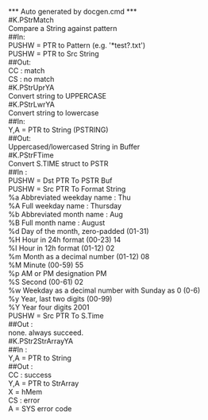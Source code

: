 *** Auto generated by docgen.cmd ***  
#K.PStrMatch  
 Compare a String against pattern  
##In:   
  PUSHW = PTR to Pattern (e.g. '*test?.txt')  
  PUSHW = PTR to Src String   
##Out:   
  CC : match  
CS : no match  
#K.PStrUprYA  
 Convert string to UPPERCASE  
#K.PStrLwrYA  
 Convert string to lowercase  
##In:  
Y,A = PTR to String (PSTRING)  
##Out:  
  Uppercased/lowercased String in Buffer  
#K.PStrFTime  
Convert S.TIME struct to PSTR  
##In :   
 PUSHW = Dst PTR To PSTR Buf  
 PUSHW = Src PTR To Format String  
  %a Abbreviated weekday name : Thu  
%A Full weekday name : Thursday   
%b Abbreviated month name : Aug   
%B Full month name : August   
%d Day of the month, zero-padded (01-31)  
%H Hour in 24h format (00-23) 14   
%I Hour in 12h format (01-12) 02   
%m Month as a decimal number (01-12) 08   
%M Minute (00-59) 55   
%p AM or PM designation PM   
%S Second (00-61) 02   
%w Weekday as a decimal number with Sunday as 0 (0-6)   
%y Year, last two digits (00-99)  
%Y Year four digits 2001   
 PUSHW = Src PTR To S.Time  
##Out :  
  none. always succeed.  
#K.PStr2StrArrayYA  
##In :   
 Y,A = PTR to String  
##Out :  
 CC : success  
 Y,A = PTR to StrArray  
 X = hMem  
 CS : error  
 A = SYS error code  

